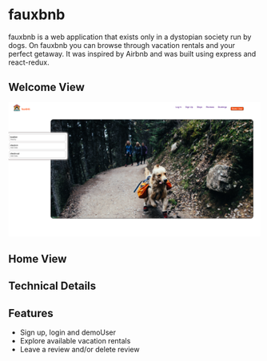 # fauxbnb

fauxbnb is a web application that exists only in a dystopian society run by dogs. On fauxbnb you can browse through vacation rentals and your perfect getaway. It was inspired by Airbnb and was built using express and react-redux. 

## Welcome View 

![welcome](welcome.png) 

## Home View

## Technical Details

## Features 

- Sign up, login and demoUser 
- Explore available vacation rentals 
- Leave a review and/or delete review 

